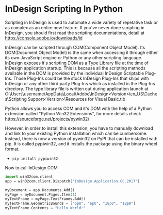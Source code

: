 # InDesign Scripting In Python

Scripting in InDesign is used to automate a wide variety of repetative task or as complex as an entire new feature. If you've never done scripting in InDesign, you should first read the scripting documentations, detail at https://console.adobe.io/downloads/id

InDesign can be scripted through COM(Component Object Model). Its DOM(Document Object Model) is the same when accessing it through either its own JavaScript engine or Python or any other scripting language. InDesign exposes it's scripting DOM as a Type Library file at the time of InDesign application startup. This is because all the scripting methods available in the DOM is provided by the individual InDesign Scriptable Plug-Ins. Those Plug-Ins could be the stock InDesign Plug-Ins that ships with InDesign or any other third party Plug-Ins which as installed in the Plug-Ins directory. The type library file is written out during application launch at C:\Users\username\AppData\Local\Adobe\InDesign\<Version>\en_US\Caches\Scripting Support\<Version>\Resources for Visual Basic.tlb

Python allows you to access COM and it's DOM with the help of a Python extension called  "Python Win32 Extensions", for more details check https://sourceforge.net/projects/pywin32/

However, in order to install this extension, you have to manually download and link to your existing Python installation which can be cumbersome. Instead, there is now a version of pywin32 on PyPI that can be installed with pip. It is called pypiwin32, and it installs the package using the binary wheel format.

* `pip install pypiwin32`

Now to call InDesign COM

```python
import win32com.client
app = win32com.client.Dispatch('InDesign.Application.CC.2017')

myDocument = app.Documents.Add()
myPage = myDocument.Pages.Item(1)
myTextFrame = myPage.TextFrames.Add()
myTextFrame.GeometricBounds = ["6p0", "6p0", "18p0", "18p0"]
myTextFrame.Contents = "Hello World!"
```

